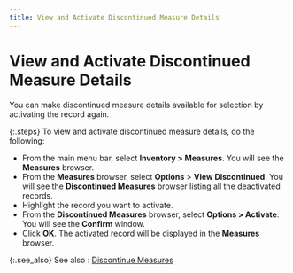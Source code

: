 ```yaml
---
title: View and Activate Discontinued Measure Details
---
```


# View and Activate Discontinued Measure Details


You can make discontinued measure details available for selection by  activating the record again.


{:.steps}
To view and activate discontinued measure details, do the  following:

- From the main  menu bar, select **Inventory &gt; Measures**.  You will see the **Measures** browser.
- From the **Measures** browser, select **Options**  > **View Discontinued**. You will  see the **Discontinued Measures**  browser listing all the deactivated records.
- Highlight the  record you want to activate.
- From the **Discontinued Measures** browser, select  **Options &gt; Activate**. You will  see the **Confirm** window.
- Click **OK**. The activated record will be displayed  in the **Measures** browser.



{:.see_also}
See also
: [Discontinue  Measures]({{site.mi_baseurl}}/item-profile-details/measure/discontinue_a_measure.html)
